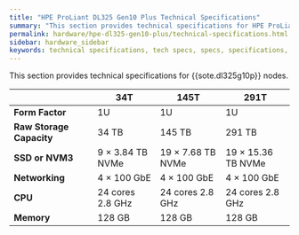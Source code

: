```yaml
---
title: "HPE ProLiant DL325 Gen10 Plus Technical Specifications"
summary: "This section provides technical specifications for HPE ProLiant DL325 Gen10 Plus nodes."
permalink: hardware/hpe-dl325-gen10-plus/technical-specifications.html
sidebar: hardware_sidebar
keywords: technical specifications, tech specs, specs, specifications, DL325, ProLiant DL325 Gen10 Plus
---
```


This section provides technical specifications for {{sote.dl325g10p}} nodes.

<table>
<thead>
  <tr>
    <th></th>
    <th>34T</th>
    <th>145T</th>
    <th>291T</th>
  </tr>
</thead>
<tbody>
  <tr>
    <td><strong>Form Factor</strong></td>
    <td>1U</td>
    <td>1U</td>
    <td>1U</td>
  </tr>
  <tr>
    <td><strong>Raw Storage Capacity</strong></td>
    <td>34 TB</td>
    <td>145 TB</td>
    <td>291 TB</td>
  </tr>
  <tr>
    <td><strong>SSD or NVM3</strong></td>
    <td>9 &times; 3.84 TB NVMe</td>
    <td>19 &times; 7.68 TB NVMe</td>
    <td>19 &times; 15.36 TB NVMe</td>
  </tr>
  <tr>
    <td><strong>Networking</strong></td>
    <td>4 &times; 100 GbE</td>
    <td>4 &times; 100 GbE</td>
    <td>4 &times; 100 GbE</td>
  </tr>
  <tr>
    <td><strong>CPU</strong></td>
    <td>24 cores 2.8 GHz</td>
    <td>24 cores 2.8 GHz</td>
    <td>24 cores 2.8 GHz</td>
  </tr>
  <tr>
    <td><strong>Memory</strong></td>
    <td>128 GB</td>
    <td>128 GB</td>
    <td>128 GB</td>
  </tr>
</tbody>
</table>
